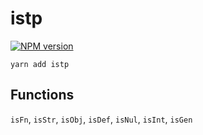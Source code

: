 # istp

[![NPM version](https://img.shields.io/npm/v/istp.svg)](https://www.npmjs.com/package/istp)

```console
yarn add istp
```

## Functions

`isFn`, `isStr`, `isObj`, `isDef`, `isNul`, `isInt`, `isGen`
